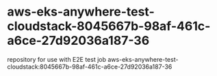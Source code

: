 # aws-eks-anywhere-test-cloudstack-8045667b-98af-461c-a6ce-27d92036a187-36
repository for use with E2E test job aws-eks-anywhere-test-cloudstack:8045667b-98af-461c-a6ce-27d92036a187-36
